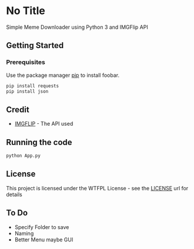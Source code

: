 # No Title

Simple Meme Downloader using Python 3 and IMGFlip API

## Getting Started

### Prerequisites
Use the package manager [pip](https://pip.pypa.io/en/stable/) to install foobar.

```bash
pip install requests
pip install json
```

## Credit

* [IMGFLIP](https://api.imgflip.com/?ref=public-apis) - The API used


## Running the code

```bash
python App.py
```

## License

This project is licensed under the  WTFPL License - see the [LICENSE](http://www.wtfpl.net/txt/copying/) url for details

## To Do

* Specify Folder to save
* Naming
* Better Menu maybe GUI

